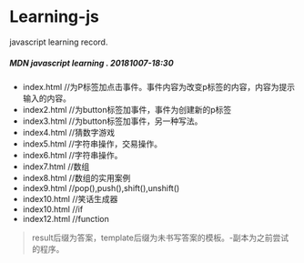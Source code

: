 # Learning-js
javascript learning record.

##### MDN javascript learning . 20181007-18:30
- index.html //为P标签加点击事件。事件内容为改变p标签的内容，内容为提示输入的内容。
- index2.html //为button标签加事件，事件为创建新的p标签
- index3.html //为button标签加事件，另一种写法。
- index4.html //猜数字游戏
- index5.html //字符串操作，交易操作。
- index6.html //字符串操作。
- index7.html //数组
- index8.html //数组的实用案例
- index9.html //pop(),push(),shift(),unshift()
- index10.html //笑话生成器
- index10.html //if
- index12.html //function



> result后缀为答案，template后缀为未书写答案的模板。-副本为之前尝试的程序。

